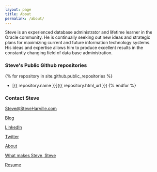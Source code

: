 ```yaml
---
layout: page
title: About
permalink: /about/
---
```


Steve is an experienced database administrator and lifetime learner in the Oracle community.  He is continually seeking out new ideas and strategic plans for maximizing current and future information technology systems.  His ideas and expertise allows him to produce excellent results in the constantly changing field of data base administration.


### Steve's Public Github repositories
{% for repository in site.github.public_repositories %}
  * [{{ repository.name }}]({{ repository.html_url }})
{% endfor %}

### Contact Steve

[Steve@SteveHarville.com](mailto:steve@steveharville.com)

[Blog](https://steveharville.wordpress.com)

[LinkedIn](https://linkedin.com/in/steveharvilleoracledba)

[Twitter](https://twitter.com/SteveHarville)

[About](https://steveharville.github.io/about/)

[What makes Steve, Steve](https://steveharville.github.io/)

[Resume](https://drive.google.com/file/d/1aUHjwJgz7wXl00GUNVIglwWxixAquO9o/view?usp=sharing)
